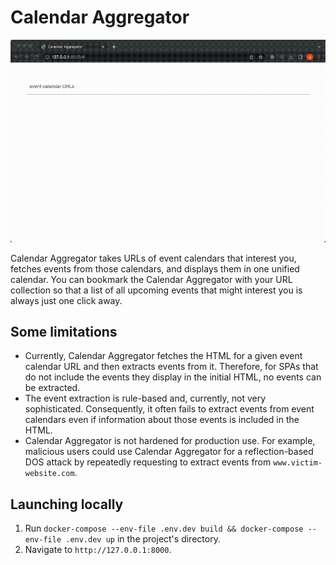 # Calendar Aggregator
![A GIF of the calendar-aggregator in action](demo.gif)

Calendar Aggregator takes URLs of event calendars that interest you, fetches events from those calendars, and displays them in one unified calendar. You can bookmark the Calendar Aggregator with your URL collection so that a list of all upcoming events that might interest you is always just one click away.

## Some limitations
* Currently, Calendar Aggregator fetches the HTML for a given event calendar URL and then extracts events from it. Therefore, for SPAs that do not include the events they display in the initial HTML, no events can be extracted.
* The event extraction is rule-based and, currently, not very sophisticated. Consequently, it often fails to extract events from event calendars even if information about those events is included in the HTML.
* Calendar Aggregator is not hardened for production use. For example, malicious users could use Calendar Aggregator for a reflection-based DOS attack by repeatedly requesting to extract events from `www.victim-website.com`.



## Launching locally
1. Run `docker-compose --env-file .env.dev build && docker-compose --env-file .env.dev up` in the project's directory.
2. Navigate to `http://127.0.0.1:8000`.